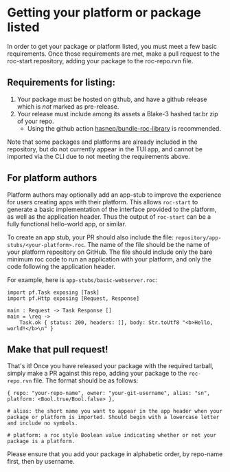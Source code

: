 # Getting your platform or package listed
In order to get your package or platform listed, you must meet a few basic requirements. Once those requirements are met, make a pull request to the roc-start repository, adding your package to the roc-repo.rvn file.

## Requirements for listing:
1) Your package must be hosted on github, and have a github release which is *not* marked as pre-release.
2) Your release must include among its assets a Blake-3 hashed tar.br zip of your repo.
    - Using the github action [hasnep/bundle-roc-library](https://github.com/hasnep/bundle-roc-library) is recommended.

Note that some packages and platforms are already included in the repository, but do not currently appear in the TUI app, and cannot be imported via the CLI due to not meeting the requirements above.

## For platform authors
Platform authors may optionally add an app-stub to improve the experience for users creating apps with their platform. This allows `roc-start` to generate a basic implementation of the interface provided to the platform, as well as the application header. Thus the output of `roc-start` can be a fully functional hello-world app, or similar.

To create an app stub, your PR should also include the file: `repository/app-stubs/<your-platform>.roc`. The name of the file should be the name of your platform repository on GitHub. The file should include only the bare minimum roc code to run an application with your platform, and only the code following the application header. 

For example, here is `app-stubs/basic-webserver.roc`:
```roc
import pf.Task exposing [Task]
import pf.Http exposing [Request, Response]

main : Request -> Task Response []
main = \req ->
    Task.ok { status: 200, headers: [], body: Str.toUtf8 "<b>Hello, world!</b>\n" }
```

## Make that pull request!
That's it! Once you have released your package with the required tarball, simply make a PR against this repo, adding your package to the `roc-repo.rvn` file. The format should be as follows:

```roc
{ repo: "your-repo-name", owner: "your-git-username", alias: "sn", platform: <Bool.true/Bool.false> },

# alias: the short name you want to appear in the app header when your package or platform is imported. Should begin with a lowercase letter and include no symbols.

# platform: a roc style Boolean value indicating whether or not your package is a platform.
```

Please ensure that you add your package in alphabetic order, by repo-name first, then by username.